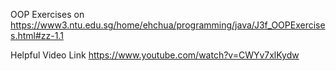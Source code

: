 OOP Exercises on 
https://www3.ntu.edu.sg/home/ehchua/programming/java/J3f_OOPExercises.html#zz-1.1

Helpful Video Link
https://www.youtube.com/watch?v=CWYv7xlKydw